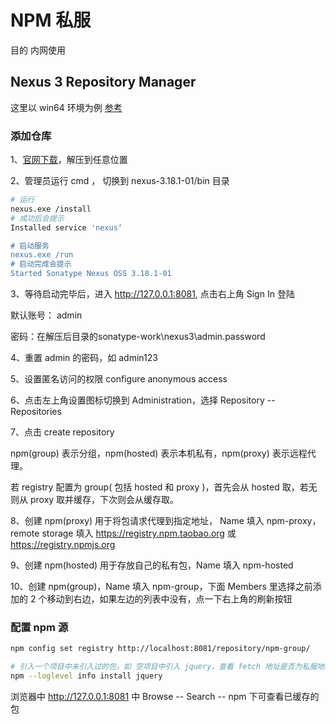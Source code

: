 # NPM 私服

目的 内网使用

## Nexus 3 Repository Manager

这里以 win64 环境为例 [参考](https://www.jianshu.com/p/1674a6bc1c12)

### 添加仓库

1、[官网下载](https://www.sonatype.com/download-nexus-repo-oss?hsCtaTracking=bde424ac-b77c-4799-913d-9d0db86ef1f8%7Cb308aaca-ab41-4544-ba23-c53c1b469e0d)，解压到任意位置

2、管理员运行 cmd ， 切换到 nexus-3.18.1-01/bin 目录

```bash
# 运行
nexus.exe /install 
# 成功后会提示 
Installed service 'nexus‘

# 启动服务
nexus.exe /run
# 启动完成会提示
Started Sonatype Nexus OSS 3.18.1-01
```

3、等待启动完毕后，进入 http://127.0.0.1:8081, 点击右上角 Sign In 登陆

默认账号： admin 

密码：在解压后目录的sonatype-work\nexus3\admin.password

4、重置 admin 的密码，如 admin123

5、设置匿名访问的权限 configure anonymous access

6、点击左上角设置图标切换到 Administration，选择 Repository -- Repositories

7、点击 create repository

npm(group) 表示分组，npm(hosted) 表示本机私有，npm(proxy) 表示远程代理。

若 registry 配置为 group( 包括 hosted 和 proxy )，首先会从 hosted 取，若无则从 proxy 取并缓存，下次则会从缓存取。

8、创建 npm(proxy) 用于将包请求代理到指定地址， Name 填入 npm-proxy，remote storage 填入 https://registry.npm.taobao.org 或 https://registry.npmjs.org

9、创建 npm(hosted) 用于存放自己的私有包，Name 填入 npm-hosted 

10、创建 npm(group)，Name 填入 npm-group，下面 Members 里选择之前添加的 2 个移动到右边，如果左边的列表中没有，点一下右上角的刷新按钮

### 配置 npm 源

```bash
npm config set registry http://localhost:8081/repository/npm-group/

# 引入一个项目中未引入过的包，如 空项目中引入 jquery，查看 fetch 地址是否为私服地址
npm --loglevel info install jquery
```

浏览器中  http://127.0.0.1:8081 中 Browse -- Search -- npm 下可查看已缓存的包